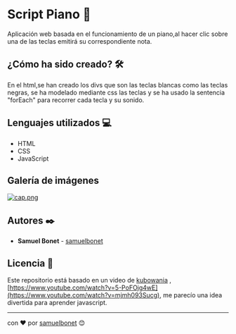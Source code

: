 # Script Piano 🎹
Aplicación web basada en el funcionamiento de un piano,al hacer clic sobre una de las teclas emitirá su correspondiente nota.

## ¿Cómo ha sido creado? 🛠️
En el html,se han creado los divs que son las teclas blancas como las teclas negras, se ha modelado mediante css las teclas y se ha usado la sentencia "forEach" para recorrer cada tecla y su sonido.

## Lenguajes utilizados 💻
- HTML
- CSS
- JavaScript

## Galería de imágenes
[![cap.png](https://i.postimg.cc/Yqk2ySWJ/cap.png)](https://postimg.cc/qgbdN4QL)

## Autores ✒️

* **Samuel Bonet** - [samuelbonet](https://github.com/samuelbonet)
 

## Licencia 📄

Este repositorio está basado en un video de [kubowania](https://github.com/kubowania) , [https://www.youtube.com/watch?v=5-PoFOjg4wE](https://www.youtube.com/watch?v=mjmh093Sucg),  me parecío una idea divertida para aprender javascript.



---
con ❤️ por [samuelbonet](https://github.com/samuelbonet) 😊

